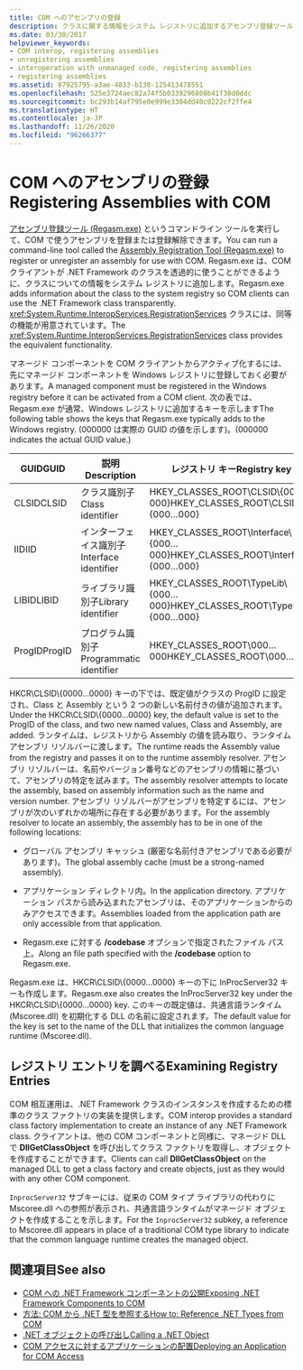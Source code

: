 ```yaml
---
title: COM へのアセンブリの登録
description: クラスに関する情報をシステム レジストリに追加するアセンブリ登録ツール (Regasm.exe) を使用して、アセンブリを COM に登録または登録解除します。
ms.date: 03/30/2017
helpviewer_keywords:
- COM interop, registering assemblies
- unregistering assemblies
- interoperation with unmanaged code, registering assemblies
- registering assemblies
ms.assetid: 87925795-a3ae-4833-b138-125413478551
ms.openlocfilehash: 525e3724aec82a74f5b0339296808b41f30d0ddc
ms.sourcegitcommit: bc293b14af795e0e999e3304dd40c0222cf2ffe4
ms.translationtype: HT
ms.contentlocale: ja-JP
ms.lasthandoff: 11/26/2020
ms.locfileid: "96266377"
---
```

# <a name="registering-assemblies-with-com"></a><span data-ttu-id="155d1-103">COM へのアセンブリの登録</span><span class="sxs-lookup"><span data-stu-id="155d1-103">Registering Assemblies with COM</span></span>

<span data-ttu-id="155d1-104">[アセンブリ登録ツール (Regasm.exe)](../tools/regasm-exe-assembly-registration-tool.md) というコマンドライン ツールを実行して、COM で使うアセンブリを登録または登録解除できます。</span><span class="sxs-lookup"><span data-stu-id="155d1-104">You can run a command-line tool called the [Assembly Registration Tool (Regasm.exe)](../tools/regasm-exe-assembly-registration-tool.md) to register or unregister an assembly for use with COM.</span></span> <span data-ttu-id="155d1-105">Regasm.exe は、COM クライアントが .NET Framework のクラスを透過的に使うことができるように、クラスについての情報をシステム レジストリに追加します。</span><span class="sxs-lookup"><span data-stu-id="155d1-105">Regasm.exe adds information about the class to the system registry so COM clients can use the .NET Framework class transparently.</span></span> <span data-ttu-id="155d1-106"><xref:System.Runtime.InteropServices.RegistrationServices> クラスには、同等の機能が用意されています。</span><span class="sxs-lookup"><span data-stu-id="155d1-106">The <xref:System.Runtime.InteropServices.RegistrationServices> class provides the equivalent functionality.</span></span>  
  
 <span data-ttu-id="155d1-107">マネージド コンポーネントを COM クライアントからアクティブ化するには、先にマネージド コンポーネントを Windows レジストリに登録しておく必要があります。</span><span class="sxs-lookup"><span data-stu-id="155d1-107">A managed component must be registered in the Windows registry before it can be activated from a COM client.</span></span> <span data-ttu-id="155d1-108">次の表では、Regasm.exe が通常、Windows レジストリに追加するキーを示します</span><span class="sxs-lookup"><span data-stu-id="155d1-108">The following table shows the keys that Regasm.exe typically adds to the Windows registry.</span></span> <span data-ttu-id="155d1-109">(000000 は実際の GUID の値を示します)。</span><span class="sxs-lookup"><span data-stu-id="155d1-109">(000000 indicates the actual GUID value.)</span></span>  
  
|<span data-ttu-id="155d1-110">GUID</span><span class="sxs-lookup"><span data-stu-id="155d1-110">GUID</span></span>|<span data-ttu-id="155d1-111">説明</span><span class="sxs-lookup"><span data-stu-id="155d1-111">Description</span></span>|<span data-ttu-id="155d1-112">レジストリ キー</span><span class="sxs-lookup"><span data-stu-id="155d1-112">Registry key</span></span>|  
|----------|-----------------|------------------|  
|<span data-ttu-id="155d1-113">CLSID</span><span class="sxs-lookup"><span data-stu-id="155d1-113">CLSID</span></span>|<span data-ttu-id="155d1-114">クラス識別子</span><span class="sxs-lookup"><span data-stu-id="155d1-114">Class identifier</span></span>|<span data-ttu-id="155d1-115">HKEY_CLASSES_ROOT\CLSID\\{000…000}</span><span class="sxs-lookup"><span data-stu-id="155d1-115">HKEY_CLASSES_ROOT\CLSID\\{000…000}</span></span>|  
|<span data-ttu-id="155d1-116">IID</span><span class="sxs-lookup"><span data-stu-id="155d1-116">IID</span></span>|<span data-ttu-id="155d1-117">インターフェイス識別子</span><span class="sxs-lookup"><span data-stu-id="155d1-117">Interface identifier</span></span>|<span data-ttu-id="155d1-118">HKEY_CLASSES_ROOT\Interface\\{000…000}</span><span class="sxs-lookup"><span data-stu-id="155d1-118">HKEY_CLASSES_ROOT\Interface\\{000…000}</span></span>|  
|<span data-ttu-id="155d1-119">LIBID</span><span class="sxs-lookup"><span data-stu-id="155d1-119">LIBID</span></span>|<span data-ttu-id="155d1-120">ライブラリ識別子</span><span class="sxs-lookup"><span data-stu-id="155d1-120">Library identifier</span></span>|<span data-ttu-id="155d1-121">HKEY_CLASSES_ROOT\TypeLib\\{000…000}</span><span class="sxs-lookup"><span data-stu-id="155d1-121">HKEY_CLASSES_ROOT\TypeLib\\{000…000}</span></span>|  
|<span data-ttu-id="155d1-122">ProgID</span><span class="sxs-lookup"><span data-stu-id="155d1-122">ProgID</span></span>|<span data-ttu-id="155d1-123">プログラム識別子</span><span class="sxs-lookup"><span data-stu-id="155d1-123">Programmatic identifier</span></span>|<span data-ttu-id="155d1-124">HKEY_CLASSES_ROOT\000…000</span><span class="sxs-lookup"><span data-stu-id="155d1-124">HKEY_CLASSES_ROOT\000…000</span></span>|  
  
 <span data-ttu-id="155d1-125">HKCR\CLSID\\{0000…0000} キーの下では、既定値がクラスの ProgID に設定され、Class と Assembly という 2 つの新しい名前付きの値が追加されます。</span><span class="sxs-lookup"><span data-stu-id="155d1-125">Under the HKCR\CLSID\\{0000…0000} key, the default value is set to the ProgID of the class, and two new named values, Class and Assembly, are added.</span></span> <span data-ttu-id="155d1-126">ランタイムは、レジストリから Assembly の値を読み取り、ランタイム アセンブリ リゾルバーに渡します。</span><span class="sxs-lookup"><span data-stu-id="155d1-126">The runtime reads the Assembly value from the registry and passes it on to the runtime assembly resolver.</span></span> <span data-ttu-id="155d1-127">アセンブリ リゾルバーは、名前やバージョン番号などのアセンブリの情報に基づいて、アセンブリの特定を試みます。</span><span class="sxs-lookup"><span data-stu-id="155d1-127">The assembly resolver attempts to locate the assembly, based on assembly information such as the name and version number.</span></span> <span data-ttu-id="155d1-128">アセンブリ リゾルバーがアセンブリを特定するには、アセンブリが次のいずれかの場所に存在する必要があります。</span><span class="sxs-lookup"><span data-stu-id="155d1-128">For the assembly resolver to locate an assembly, the assembly has to be in one of the following locations:</span></span>  
  
- <span data-ttu-id="155d1-129">グローバル アセンブリ キャッシュ (厳密な名前付きアセンブリである必要があります)。</span><span class="sxs-lookup"><span data-stu-id="155d1-129">The global assembly cache (must be a strong-named assembly).</span></span>  
  
- <span data-ttu-id="155d1-130">アプリケーション ディレクトリ内。</span><span class="sxs-lookup"><span data-stu-id="155d1-130">In the application directory.</span></span> <span data-ttu-id="155d1-131">アプリケーション パスから読み込まれたアセンブリは、そのアプリケーションからのみアクセスできます。</span><span class="sxs-lookup"><span data-stu-id="155d1-131">Assemblies loaded from the application path are only accessible from that application.</span></span>  
  
- <span data-ttu-id="155d1-132">Regasm.exe に対する **/codebase** オプションで指定されたファイル パス上。</span><span class="sxs-lookup"><span data-stu-id="155d1-132">Along an file path specified with the **/codebase** option to Regasm.exe.</span></span>  
  
 <span data-ttu-id="155d1-133">Regasm.exe は、HKCR\CLSID\\{0000…0000} キーの下に InProcServer32 キーも作成します。</span><span class="sxs-lookup"><span data-stu-id="155d1-133">Regasm.exe also creates the InProcServer32 key under the HKCR\CLSID\\{0000…0000} key.</span></span> <span data-ttu-id="155d1-134">このキーの既定値は、共通言語ランタイム (Mscoree.dll) を初期化する DLL の名前に設定されます。</span><span class="sxs-lookup"><span data-stu-id="155d1-134">The default value for the key is set to the name of the DLL that initializes the common language runtime (Mscoree.dll).</span></span>  
  
## <a name="examining-registry-entries"></a><span data-ttu-id="155d1-135">レジストリ エントリを調べる</span><span class="sxs-lookup"><span data-stu-id="155d1-135">Examining Registry Entries</span></span>  

 <span data-ttu-id="155d1-136">COM 相互運用は、.NET Framework クラスのインスタンスを作成するための標準のクラス ファクトリの実装を提供します。</span><span class="sxs-lookup"><span data-stu-id="155d1-136">COM interop provides a standard class factory implementation to create an instance of any .NET Framework class.</span></span> <span data-ttu-id="155d1-137">クライアントは、他の COM コンポーネントと同様に、マネージド DLL で **DllGetClassObject** を呼び出してクラス ファクトリを取得し、オブジェクトを作成することができます。</span><span class="sxs-lookup"><span data-stu-id="155d1-137">Clients can call **DllGetClassObject** on the managed DLL to get a class factory and create objects, just as they would with any other COM component.</span></span>  
  
 <span data-ttu-id="155d1-138">`InprocServer32` サブキーには、従来の COM タイプ ライブラリの代わりに Mscoree.dll への参照が表示され、共通言語ランタイムがマネージド オブジェクトを作成することを示します。</span><span class="sxs-lookup"><span data-stu-id="155d1-138">For the `InprocServer32` subkey, a reference to Mscoree.dll appears in place of a traditional COM type library to indicate that the common language runtime creates the managed object.</span></span>  
  
## <a name="see-also"></a><span data-ttu-id="155d1-139">関連項目</span><span class="sxs-lookup"><span data-stu-id="155d1-139">See also</span></span>

- [<span data-ttu-id="155d1-140">COM への .NET Framework コンポーネントの公開</span><span class="sxs-lookup"><span data-stu-id="155d1-140">Exposing .NET Framework Components to COM</span></span>](exposing-dotnet-components-to-com.md)
- [<span data-ttu-id="155d1-141">方法: COM から .NET 型を参照する</span><span class="sxs-lookup"><span data-stu-id="155d1-141">How to: Reference .NET Types from COM</span></span>](how-to-reference-net-types-from-com.md)
- <span data-ttu-id="155d1-142">[.NET オブジェクトの呼び出し](/previous-versions/dotnet/netframework-4.0/8hw8h46b(v=vs.100))</span><span class="sxs-lookup"><span data-stu-id="155d1-142">[Calling a .NET Object](/previous-versions/dotnet/netframework-4.0/8hw8h46b(v=vs.100))</span></span>
- <span data-ttu-id="155d1-143">[COM アクセスに対するアプリケーションの配置](/previous-versions/dotnet/netframework-4.0/c2850st8(v=vs.100))</span><span class="sxs-lookup"><span data-stu-id="155d1-143">[Deploying an Application for COM Access](/previous-versions/dotnet/netframework-4.0/c2850st8(v=vs.100))</span></span>
